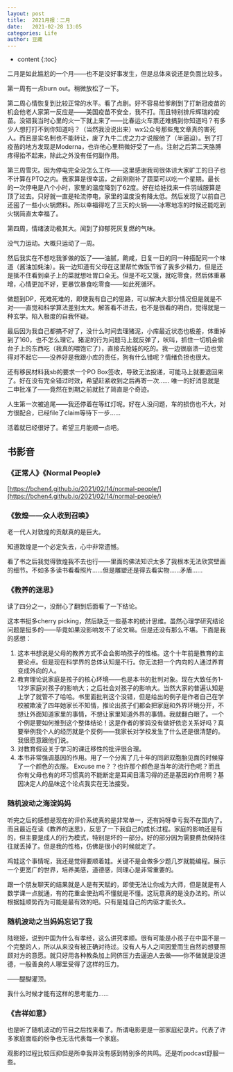 ```yaml
---
layout: post
title:  2021月报：二月
date:   2021-02-28 13:05
categories: Life
author: 豆藏
---
```


* content
{:toc}

二月是如此尴尬的一个月——也不是没好事发生，但是总体来说还是负面比较多。

第一周有一点burn out。稍微放松了一下。

第二周心情恢复到比较正常的水平。看了点剧。好不容易给爹刷到了打新冠疫苗的机会他老人家第一反应是——美国疫苗不安全，我不打。而且特别排斥辉瑞的疫苗。没错我当时心里的火一下就上来了——比春运火车票还难搞到你知道吗？有多少人想打打不到你知道吗？（当然我没说出来）wx公众号那些鬼文章真的害死人。而且是实名制也不能转让，废了九牛二虎之力才说服他了（半逼迫）。到了打疫苗的地方发现是Moderna，也许他心里稍微好受了一点。注射之后第二天胳膊疼得抬不起来，除此之外没有任何副作用。





第三周雪灾。因为停电完全没怎么工作——这里感谢我司很体谅大家旷工的日子也不计算在PTO之内。我家算是很幸运，之前刚刚补了蔬菜可以吃一个星期。最长的一次停电是八个小时，家里的温度降到了62度。好在给娃找来一件羽绒服算是顶了过去。只好就一直是轮流停电，家里的温度没有降太低。然后发现了以前自己还囤了一些小火锅燃料。所以幸福得吃了三天的火锅——冰寒地冻的时候还能吃到火锅简直太幸福了。

第四周，情绪波动极其大。闻到了抑郁死灰复燃的气味。

没气力运动。大概只运动了一周。

然后我实在不想吃我爹做的饭了——油腻，齁咸，日复一日的同一种搭配同一个味道（酱油加蚝油）。我一边知道有父母在这里帮忙做饭节省了我多少精力，但是还是抵不住看到桌子上的菜就想吐胃口全无。但是不吃又饿，就吃零食，然后体重暴增，心情更加不好，更暴饮暴食吃零食——如此死循环。

做题到DP，死难死难的，即使我有自己的思路，可以解决大部分情况但是就是不对——直觉和科学算法差别太大。解答看不进去，也不是很看的明白，觉得就是一种玄学。陷入极度的自我怀疑。

最后因为我自己都搞不好了，没什么时间去理猪泥，小库最近状态也极差，体重掉到了160，也不怎么理它。猪泥的行为问题马上就反弹了，吠叫，抓住一切机会偷台子上的东西吃（我真的喂饱它了），直接去抢娃的吃的。我一边很崩溃一边也觉得对不起它——没养好是我跟小库的责任，狗有什么错呢？情绪负担也很大。

还有移民材料我sb的要求一个PO Box签收，导致无法投递，可能马上就要退回来了。好在没有完全错过时效，希望赶紧收到之后再寄一次…… 唯一的好消息就是二申批准了——竟然在到期之前就批了简直是个奇迹。

人生第一次被追尾——我还停着在等红灯呢。好在人没问题，车的损伤也不大，对方很配合，已经file了claim等待下一步……

活着就已经很好了。希望三月能顺一点吧。

## 书影音

### 《正常人》《Normal People》

[https://bchen4.github.io/2021/02/14/normal-people/](https://bchen4.github.io/2021/02/14/normal-people/)

### 《敦煌——众人收到召唤》

老一代人对敦煌的贡献真的是巨大。

知道敦煌是一个必定失去，心中非常遗憾。

看了书之后我觉得敦煌我不去也行——里面的佛法知识太多了我根本无法欣赏壁画的细节。不如多多读书看看照片……但是雕塑还是得去看实物……矛盾……

### 《教养的迷思》

读了四分之一，没耐心了翻到后面看了一下结论。

这本书挺多cherry picking，然后缺乏一些基本的统计思维。虽然心理学研究结论问题是挺多的——毕竟如果没影响发不了论文嘛。但是还没有那么不堪。下面是我的感想：

1. 这本书想说是父母的教养方式不会会影响孩子的性格。这个十年前是教育的主要论点。但是现在科学界的总体认知是不行。你无法把一个内向的人通过养育变成外向的人。
2. 教育理论说家庭是孩子的核心环境——也是本书的批判对象。现在大致任务1-12岁家庭对孩子的影响大；之后社会对孩子的影响大。当然大家的普遍认知是上学了就管不了哈哈。书里面批判这个没错，但是给出的例子是作者自己在学校被欺凌了四年她家长不知情，推论出孩子们都会把家庭和外界环境分开，不想让外面知道家里的事情，不想让家里知道外界的事情。我就翻白眼了。一个个例是要如何推到这个整体结论！这是作者的爹妈没有做好依恋关系好吗？真要举例我个人的经历就是个反例——我家长对学校发生了什么还是很清楚的。我很愿意跟他们说。
3. 对教育假设关于学习的课迁移性的批评很合理。
4. 本书非常强调基因的作用。用了一个分离了几十年的同卵双胞胎见面的时候穿了一个颜色的衣服。 Excuse me？？也许那个颜色是当年的流行色呢？而且你有父母也有的坏习惯真的不能断定是耳闻目濡习得的还是基因的作用啊？基因决定人的品味这个论点我实在无法接受。

### 随机波动之海淀妈妈

听完之后的感想是现在的评价系统真的是非常单一，还有妈呀幸亏我不在国内了。而且最近在读《教养的迷思》，反思了一下我自己的成长过程。家庭的影响还是有的，但主要是成人的行为模式，特别是坏的一部分。好的部分因为需要费劲保持往往就丢掉了。但是我的性格，仿佛是很小的时候就定了。

鸡娃这个事情呢，我还是觉得要顺着娃。关键不是会做多少题几岁就能编程。展示一个更宽广的世界，培养美感，道德感，同理心是非常重要的。

跟一个朋友聊天的结果就是人是有天赋的，即使无法让你成为大师，但是就是有人数学课一点就通，有的花重金使劲鸡不懂就是不懂。这玩意真的是没办法的。所以根据娃顺势而为可能是最有效的吧。只有是娃自己的内驱才能长久。

### 随机波动之当妈妈忘记了我

陆晓娅，说到中国为什么有孝经，这么讲究孝顺。很有可能是小孩子在中国不是一个完整的人，所以从来没有被正确对待过。没有人与人之间因爱而生自然的想要照顾对方的意愿。就只好用各种教条加上同侪压力去逼迫人去做——你不做就是没道德，一般善良的人哪里受得了这样的压力。

——醍醐灌顶。

我什么时候才能有这样的思考能力……

### 《吉祥如意》

也是听了随机波动的节目之后找来看了。所谓电影更是一部家庭纪录片。代表了许多家庭面临的纷争也无法代表每一个家庭。

观影的过程比较压抑但是所幸我并没有感到特别多的共鸣。还是听podcast舒服一些。
